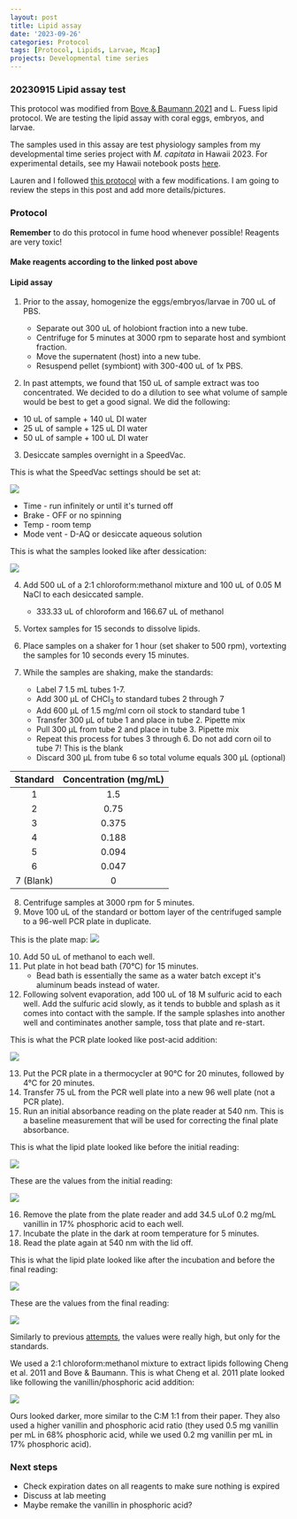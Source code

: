 ```yaml
---
layout: post
title: Lipid assay
date: '2023-09-26'
categories: Protocol
tags: [Protocol, Lipids, Larvae, Mcap]
projects: Developmental time series 
---
```


### 20230915 Lipid assay test

This protocol was modified from [Bove & Baumann 2021](https://www.protocols.io/view/coral-lipid-assay-for-96-well-plates-q26g789pqlwz/v1) and L. Fuess lipid protocol. We are testing the lipid assay with coral eggs, embryos, and larvae. 

The samples used in this assay are test physiology samples from my developmental time series project with *M. capitata* in Hawaii 2023. For experimental details, see my Hawaii notebook posts [here](https://github.com/JillAshey/JillAshey_Putnam_Lab_Notebook/blob/master/_posts/2023-06-15-Hawaii2023-DailyPosts.md). 

Lauren and I followed [this protocol](https://github.com/JillAshey/JillAshey_Putnam_Lab_Notebook/blob/master/_posts/2023-09-10-Lipid-Assay-Test.md) with a few modifications. I am going to review the steps in this post and add more details/pictures. 

### Protocol 

**Remember** to do this protocol in fume hood whenever possible! Reagents are very toxic!

#### Make reagents according to the linked post above 

#### Lipid assay 

1. Prior to the assay, homogenize the eggs/embryos/larvae in 700 uL of PBS. 
	- Separate out 300 uL of holobiont fraction into a new tube. 
	- Centrifuge for 5 minutes at 3000 rpm to separate host and symbiont fraction.
	- Move the supernatent (host) into a new tube. 
	- Resuspend pellet (symbiont) with 300-400 uL of 1x PBS. 

2. In past attempts, we found that 150 uL of sample extract was too concentrated. We decided to do a dilution to see what volume of sample would be best to get a good signal. We did the following: 
- 10 uL of sample + 140 uL DI water 
- 25 uL of sample + 125 uL DI water 
- 50 uL of sample + 100 uL DI water 

3. Desiccate samples overnight in a SpeedVac. 

This is what the SpeedVac settings should be set at: 

![](https://raw.githubusercontent.com/JillAshey/JillAshey_Putnam_Lab_Notebook/master/images/desiccator_settings.JPG)

- Time - run infinitely or until it's turned off
- Brake - OFF or no spinning 
- Temp - room temp
- Mode vent - D-AQ or desiccate aqueous solution 

This is what the samples looked like after dessication: 

![](https://raw.githubusercontent.com/JillAshey/JillAshey_Putnam_Lab_Notebook/master/images/lipid_post_dessc_20230926.JPG)

4. Add 500 uL of a 2:1 chloroform:methanol mixture and 100 uL of 0.05 M NaCl to each desiccated sample.
	- 333.33 uL of chloroform and 166.67 uL of methanol 

5. Vortex samples for 15 seconds to dissolve lipids. 
6. Place samples on a shaker for 1 hour (set shaker to 500 rpm), vortexting the samples for 10 seconds every 15 minutes. 
7. While the samples are shaking, make the standards: 
	- Label 7 1.5 mL tubes 1-7. 
	- Add 300 μL of CHCl<sub>3</sub> to standard tubes 2 through 7
	- Add 600 μL of 1.5 mg/ml corn oil stock to standard tube 1
	- Transfer 300 μL of tube 1 and place in tube 2. Pipette mix
	- Pull 300 μL from tube 2 and place in tube 3. Pipette mix
	- Repeat this process for tubes 3 through 6. Do not add corn oil to tube 7! This is the blank
	- Discard 300 μL from tube 6 so total volume equals 300 μL (optional)

|  Standard | Concentration (mg/mL) |
|:---------:|:---------------------:|
|     1     |          1.5          |
|     2     |          0.75         |
|     3     |         0.375         |
|     4     |         0.188         |
|     5     |         0.094         |
|     6     |         0.047         |
| 7 (Blank) |           0           |


8. Centrifuge samples at 3000 rpm for 5 minutes. 
9. Move 100 uL of the standard or bottom layer of the centrifuged sample to a 96-well PCR plate in duplicate. 

This is the plate map: 
![](https://raw.githubusercontent.com/JillAshey/JillAshey_Putnam_Lab_Notebook/master/images/platemap_20230926.jpg)

10. Add 50 uL of methanol to each well. 
11. Put plate in hot bead bath (70°C) for 15 minutes. 
	- Bead bath is essentially the same as a water batch except it's aluminum beads instead of water. 
12. Following solvent evaporation, add 100 uL of 18 M sulfuric acid to each well. Add the sulfuric acid slowly, as it tends to bubble and splash as it comes into contact with the sample. If the sample splashes into another well and contiminates another sample, toss that plate and re-start. 

This is what the PCR plate looked like post-acid addition: 

![](https://raw.githubusercontent.com/JillAshey/JillAshey_Putnam_Lab_Notebook/master/images/lipid_post_acid_20230926.JPG)

13. Put the PCR plate in a thermocycler at 90°C for 20 minutes, followed by 4°C for 20 minutes.
14. Transfer 75 uL from the PCR well plate into a new 96 well plate (not a PCR plate). 
15. Run an initial absorbance reading on the plate reader at 540 nm. This is a baseline measurement that will be used for correcting the final plate absorbance. 

This is what the lipid plate looked like before the initial reading: 

![](https://raw.githubusercontent.com/JillAshey/JillAshey_Putnam_Lab_Notebook/master/images/initial_lipid_20230926.JPG)

These are the values from the initial reading:

![](https://raw.githubusercontent.com/JillAshey/JillAshey_Putnam_Lab_Notebook/master/images/initial_reading_lipid_20230926.JPG)

16. Remove the plate from the plate reader and add 34.5 uLof 0.2 mg/mL vanillin in 17% phosphoric acid to each well. 
17. Incubate the plate in the dark at room temperature for 5 minutes. 
18. Read the plate again at 540 nm with the lid off. 

This is what the lipid plate looked like after the incubation and before the final reading: 

![](https://raw.githubusercontent.com/JillAshey/JillAshey_Putnam_Lab_Notebook/master/images/final_lipid_20230926.JPG)

These are the values from the final reading:

![](https://raw.githubusercontent.com/JillAshey/JillAshey_Putnam_Lab_Notebook/master/images/final_reading_lipid_20230926.JPG)

Similarly to previous [attempts](https://github.com/JillAshey/JillAshey_Putnam_Lab_Notebook/blob/master/_posts/2023-09-15-Lipid-Assay-Test.md), the values were really high, but only for the standards. 

We used a 2:1 chloroform:methanol mixture to extract lipids following Cheng et al. 2011 and Bove & Baumann. This is what Cheng et al. 2011 plate looked like following the vanillin/phosphoric acid addition: 

![](https://raw.githubusercontent.com/JillAshey/JillAshey_Putnam_Lab_Notebook/master/images/cheng_et_al_2011_fig2.png)

Ours looked darker, more similar to the C:M 1:1 from their paper. They also used a higher vanillin and phosphoric acid ratio (they used 0.5 mg vanillin per mL in 68% phosphoric acid, while we used 0.2 mg vanillin per mL in 17% phosphoric acid). 

### Next steps 
- Check expiration dates on all reagents to make sure nothing is expired
- Discuss at lab meeting
- Maybe remake the vanillin in phosphoric acid? 